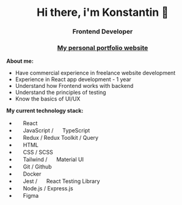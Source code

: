 <h1 align="center">Hi there, i'm Konstantin 👋</h1>
<h3 align="center">Frontend Developer</h1>
<h3 align="center"><a href="https://heavendw.ru/">My personal portfolio website</a></h3>
<b>About me:</b>
<ul>
<li>Have commercial experience in freelance website development</li>
<li>Experience in React app development - 1 year</li>
<li>Understand how Frontend works with backend</li>
<li>Understand the principles of testing</li>
<li>Know the basics of UI/UX</li>
</ul>

<b>My current technology stack:</b>
<ul>
<li><img src="https://heavendw.ru/icons/react.svg" width="16px" height="16px">  React</li>
<li><img src="https://heavendw.ru/icons/js.svg" width="16px" height="16px">  JavaScript / <img src="https://heavendw.ru/icons/typescript.svg" width="16px" height="16px">  TypeScript</li>
<li><img src="https://heavendw.ru/icons/redux.svg" width="16px" height="16px">  Redux / Redux Toolkit / Query</li>
<li><img src="https://heavendw.ru/icons/html5.svg" width="16px" height="16px">  HTML</li>
<li><img src="https://heavendw.ru/icons/css3.svg" width="16px" height="16px">  CSS / SCSS</li>
<li><img src="https://heavendw.ru/icons/tailwind.svg" width="16px" height="16px">  Tailwind / <img src="https://heavendw.ru/icons/mui.svg" width="16px" height="16px"> Material UI</li>
<li><img src="https://heavendw.ru/icons/github.svg" width="16px" height="16px">  Git / Github</li>
<li><img src="https://heavendw.ru/icons/docker.svg" width="16px" height="16px">  Docker</li>
<li><img src="https://heavendw.ru/icons/jest.svg" width="16px" height="16px">  Jest / <img src="https://heavendw.ru/icons/reacttl.png" width="16px" height="16px"> React Testing Library</li>
<li><img src="https://heavendw.ru/icons/node.svg" width="16px" height="16px">  Node.js / Express.js</li>
<li><img src="https://heavendw.ru/icons/figma.svg" width="16px" height="16px">  Figma</li>
</ul>
